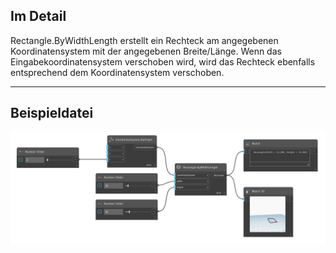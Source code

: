 <!--- Autodesk.DesignScript.Geometry.Rectangle.ByWidthLength(coordinateSystem, width, length) --->
<!--- LMVGRWYVOONMRPCSD3NCYVD776V33DFYWXC2F5S3KREHPOX5A2FA --->
## Im Detail
Rectangle.ByWidthLength erstellt ein Rechteck am angegebenen Koordinatensystem mit der angegebenen Breite/Länge. Wenn das Eingabekoordinatensystem verschoben wird, wird das Rechteck ebenfalls entsprechend dem Koordinatensystem verschoben.
___
## Beispieldatei

![Rectangle.ByWidthLength](./LMVGRWYVOONMRPCSD3NCYVD776V33DFYWXC2F5S3KREHPOX5A2FA_img.png)
